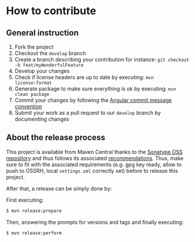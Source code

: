 # How to contribute

## General instruction

1. Fork the project
2. Checkout the `develop` branch
2. Create a branch describing your contribution for instance: `git checkout -b feat/myWonderfulFeature`
3. Develop your changes
4. Check if license headers are up to date by executing: `mvn license:format`
5. Generate package to make sure everything is ok by executing: `mvn clean package`
6. Commit your changes by following the [Angular commit message convention](https://gist.github.com/stephenparish/9941e89d80e2bc58a153) 
7. Submit your work as a pull request to our `develop` branch by documenting changes

## About the release process

This project is available from Maven Central thanks to the [Sonatype OSS repository](http://central.sonatype.org/) and thus follows its associated [recommendations](http://central.sonatype.org/pages/apache-maven.html).
Thus, make sure to fit with the associated requirements (e.g. gpg key ready, allow to push to OSSRH, local `settings.xml` correctly set) before to release this project.

After that, a release can be simply done by:

First executing:

```bash
$ mvn release:prepare
```

Then, answering the prompts for versions and tags and finally executing:

```bash
$ mvn release:perform
``` 